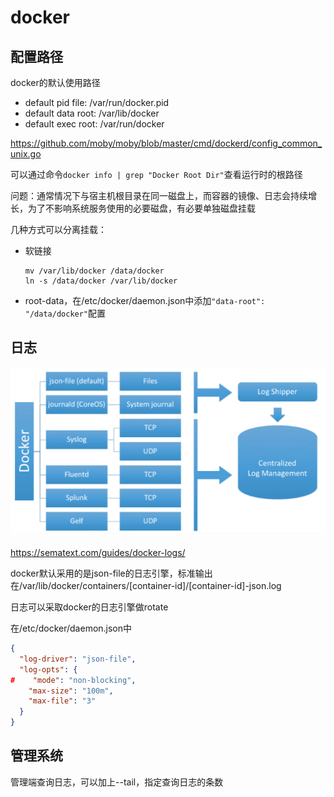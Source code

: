 # docker



## 配置路径

docker的默认使用路径

- default pid file: /var/run/docker.pid
- default data root: /var/lib/docker
- default exec root: /var/run/docker

https://github.com/moby/moby/blob/master/cmd/dockerd/config_common_unix.go

可以通过命令`docker info | grep "Docker Root Dir"`查看运行时的根路径

问题：通常情况下与宿主机根目录在同一磁盘上，而容器的镜像、日志会持续增长，为了不影响系统服务使用的必要磁盘，有必要单独磁盘挂载

几种方式可以分离挂载：

- 软链接

  ```shell
  mv /var/lib/docker /data/docker
  ln -s /data/docker /var/lib/docker
  ```

- root-data，在/etc/docker/daemon.json中添加`"data-root": "/data/docker"`配置



## 日志

![log-engine](img/log-engine.png)

https://sematext.com/guides/docker-logs/

docker默认采用的是json-file的日志引擎，标准输出在/var/lib/docker/containers/[container-id]/[container-id]-json.log

日志可以采取docker的日志引擎做rotate

在/etc/docker/daemon.json中

```json
{
  "log-driver": "json-file",
  "log-opts": {
#    "mode": "non-blocking",
    "max-size": "100m",
    "max-file": "3"
  }
}
```



## 管理系统

管理端查询日志，可以加上--tail，指定查询日志的条数
